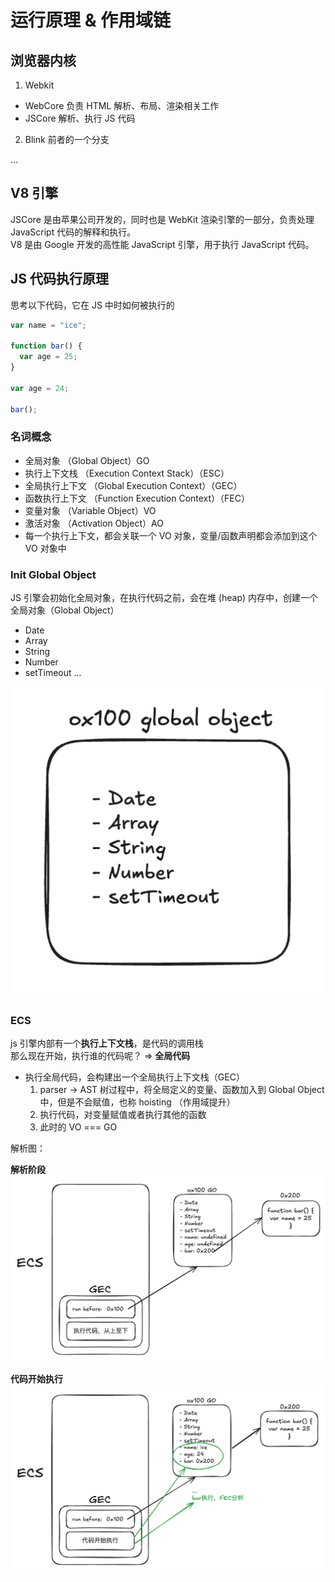 # 运行原理 & 作用域链

## 浏览器内核

1. Webkit

- WebCore 负责 HTML 解析、布局、渲染相关工作
- JSCore 解析、执行 JS 代码

2. Blink 前者的一个分支

...

## V8 引擎

JSCore 是由苹果公司开发的，同时也是 WebKit 渲染引擎的一部分，负责处理 JavaScript 代码的解释和执行。  
V8 是由 Google 开发的高性能 JavaScript 引擎，用于执行 JavaScript 代码。

## JS 代码执行原理

思考以下代码，它在 JS 中时如何被执行的

```js
var name = "ice";

function bar() {
  var age = 25;
}

var age = 24;

bar();
```

### 名词概念

- 全局对象 （Global Object）GO
- 执行上下文栈 （Execution Context Stack）（ESC）
- 全局执行上下文 （Global Execution Context）（GEC）
- 函数执行上下文 （Function Execution Context）（FEC）
- 变量对象 （Variable Object）VO
- 激活对象 （Activation Object）AO
- 每一个执行上下文，都会关联一个 VO 对象，变量/函数声明都会添加到这个 VO 对象中

### Init Global Object

JS 引擎会初始化全局对象，在执行代码之前，会在堆 (heap) 内存中，创建一个全局对象（Global Object）

- Date
- Array
- String
- Number
- setTimeout
  ...

![Go](../../images/go.png)

### ECS

js 引擎内部有一个**执行上下文栈**，是代码的调用栈  
那么现在开始，执行谁的代码呢？ => **全局代码**

- 执行全局代码，会构建出一个全局执行上下文栈（GEC）
  1. parser -> AST 树过程中，将全局定义的变量、函数加入到 Global Object 中，但是不会赋值，也称 hoisting （作用域提升）
  2. 执行代码，对变量赋值或者执行其他的函数
  3. 此时的 VO === GO

解析图：

**解析阶段**
![GEC](../../images/gec.png)

**代码开始执行**
![run](../../images/run.png)
